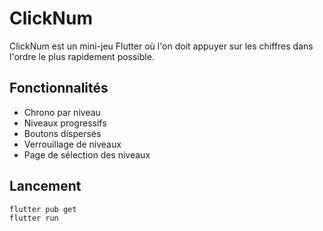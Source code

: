 # ClickNum

ClickNum est un mini-jeu Flutter où l'on doit appuyer sur les chiffres dans l'ordre le plus rapidement possible.

## Fonctionnalités
- Chrono par niveau
- Niveaux progressifs
- Boutons dispersés
- Verrouillage de niveaux
- Page de sélection des niveaux

## Lancement
```bash
flutter pub get
flutter run
